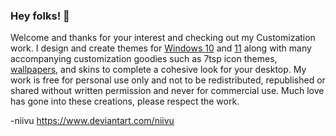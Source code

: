 ### Hey folks! 👋

Welcome and thanks for your interest and checking out my Customization work.  I design and create themes for [Windows 10](https://github.com/niivu/Windows-10-themes) and [11](https://github.com/niivu/Windows-11-themes) along with many accompanying customization goodies such as 7tsp icon themes, [wallpapers](https://github.com/niivu/windows-customization-extras/tree/main/Wallpapers), and skins to complete a cohesive look for your desktop.  My work is free for personal use only and not to be redistributed, republished or shared without written permission and never for commercial use.  Much love has gone into these creations, please respect the work.  
 
 -niivu
https://www.deviantart.com/niivu

